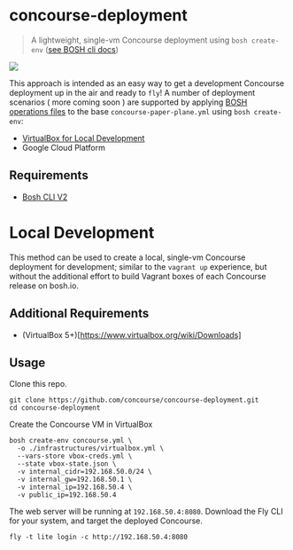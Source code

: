 # concourse-deployment
> A lightweight, single-vm Concourse deployment using `bosh create-env` ([see BOSH cli docs](https://bosh.io/docs/cli-v2.html))

![](https://upload.wikimedia.org/wikipedia/commons/thumb/c/c4/Paper_Airplane.png/200px-Paper_Airplane.png)

This approach is intended as an easy way to get a development Concourse deployment up in the air and ready to `fly`! A number of deployment scenarios ( more coming soon ) are supported by applying [BOSH operations files](https://bosh.io/docs/cli-ops-files.html) to the base `concourse-paper-plane.yml` using `bosh create-env`:

- [VirtualBox for Local Development](#local-development)
- Google Cloud Platform

## Requirements
- [Bosh CLI V2](https://bosh.io/docs/cli-v2.html#install)


# Local Development

This method can be used to create a local, single-vm Concourse deployment for development; similar to the `vagrant up` experience, but without the additional effort to build Vagrant boxes of each Concourse release on bosh.io.

## Additional Requirements
- (VirtualBox 5+)[https://www.virtualbox.org/wiki/Downloads]

## Usage

Clone this repo.

```shell
git clone https://github.com/concourse/concourse-deployment.git
cd concourse-deployment
```

Create the Concourse VM in VirtualBox

```shell
bosh create-env concourse.yml \
  -o ./infrastructures/virtualbox.yml \
  --vars-store vbox-creds.yml \
  --state vbox-state.json \
  -v internal_cidr=192.168.50.0/24 \
  -v internal_gw=192.168.50.1 \
  -v internal_ip=192.168.50.4 \
  -v public_ip=192.168.50.4
```

The web server will be running at `192.168.50.4:8080`. Download the Fly CLI for your system, and target the deployed Concourse.

`fly -t lite login -c http://192.168.50.4:8080`
